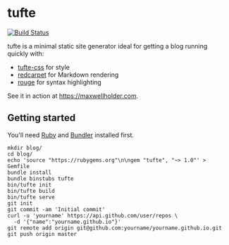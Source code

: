 # tufte

[![Build Status](https://travis-ci.org/mxhold/tufte.svg?branch=master)](https://travis-ci.org/mxhold/tufte)

tufte is a minimal static site generator ideal for getting a blog running
quickly with:

  - [tufte-css](https://github.com/edwardtufte/tufte-css) for style
  - [redcarpet](https://github.com/vmg/redcarpet) for Markdown rendering
  - [rouge](https://github.com/jneen/rouge) for syntax highlighting

See it in action at <https://maxwellholder.com>.

## Getting started

You'll need [Ruby](https://www.ruby-lang.org) and [Bundler](http://bundler.io/)
installed first.

    mkdir blog/
    cd blog/
    echo 'source "https://rubygems.org"\n\ngem "tufte", "~> 1.0"' > Gemfile
    bundle install
    bundle binstubs tufte
    bin/tufte init
    bin/tufte build
    bin/tufte serve
    git init
    git commit -am 'Initial commit'
    curl -u 'yourname' https://api.github.com/user/repos \
      -d '{"name":"yourname.github.io"}'
    git remote add origin git@github.com:yourname/yourname.github.io.git
    git push origin master

